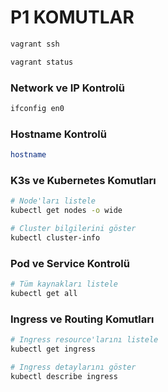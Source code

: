 # P1 KOMUTLAR

```bash
vagrant ssh

vagrant status
```

### Network ve IP Kontrolü
```bash
ifconfig en0
```

### Hostname Kontrolü
```bash
hostname
```

### K3s ve Kubernetes Komutları
```bash
# Node'ları listele
kubectl get nodes -o wide

# Cluster bilgilerini göster
kubectl cluster-info
```

### Pod ve Service Kontrolü
```bash
# Tüm kaynakları listele
kubectl get all
```

### Ingress ve Routing Komutları
```bash
# Ingress resource'larını listele
kubectl get ingress

# Ingress detaylarını göster
kubectl describe ingress
```
